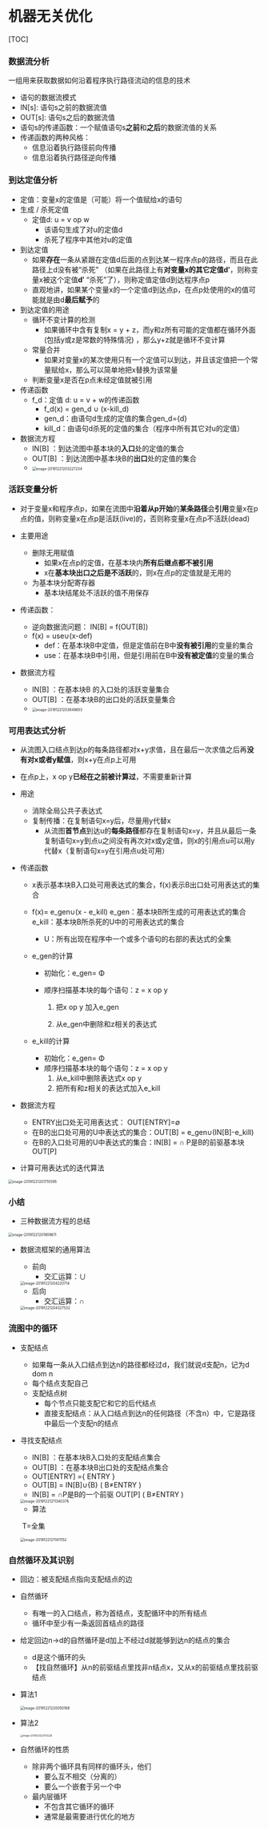 # 机器无关优化

[TOC]

### 数据流分析

一组用来获取数据如何沿着程序执行路径流动的信息的技术

+   语句的数据流模式
  + IN[s]: 语句s之前的数据流值
  + OUT[s]: 语句s之后的数据流值
  + 语句s的传递函数：一个赋值语句s**之前**和**之后**的数据流值的关系
  + 传递函数的两种风格：
    + 信息沿着执行路径前向传播
    + 信息沿着执行路径逆向传播

### 到达定值分析

+ 定值：变量x的定值是（可能）将一个值赋给x的语句
+ 生成 / 杀死定值
  + 定值d: u = v op w
    + 该语句生成了对u的定值d
    + 杀死了程序中其他对u的定值
+ 到达定值
  + 如果**存在**一条从紧跟在定值d后面的点到达某一程序点p的路径，而且在此路径上d没有被“杀死” （如果在此路径上有**对变量x的其它定值d′**，则称变量x被这个定值**d′** “杀死”了），则称定值定值d到达程序点p
  + 直观地讲，如果某个变量x的一个定值d到达点p，在点p处使用的x的值可能就是由d**最后赋予**的
+ 到达定值的用途
  + 循环不变计算的检测
    + 如果循环中含有复制x = y + z，而y和z所有可能的定值都在循环外面(包括y或z是常数的特殊情况) ，那么y+z就是循环不变计算
  + 常量合并
    + 如果对变量x的某次使用只有一个定值可以到达，并且该定值把一个常量赋给x，那么可以简单地把x替换为该常量
  + 判断变量x是否在p点未经定值就被引用
+ 传递函数
  + f_d：定值 d: u = v + w的传递函数
    + f_d(x) = gen_d ∪ (x-kill_d)
    + gen_d：由语句d生成的定值的集合gen_d={d}
    + kill_d：由语句d杀死的定值的集合（程序中所有其它对u的定值）
+ 数据流方程
  + IN[B] ：到达流图中基本块的**入口**处的定值的集合
  + OUT[B]  ：到达流图中基本块B的**出口**处的定值的集合
  + <img src="C:\Users\lenovo\AppData\Roaming\Typora\typora-user-images\image-20191221203227234.png" alt="image-20191221203227234" style="zoom:50%;" />

### 活跃变量分析

+ 对于变量x和程序点p，如果在流图中**沿着从p开始**的**某条路径**会**引用**变量x在p点的值，则称变量x在点p是活跃(live)的，否则称变量x在点p不活跃(dead)

+ 主要用途
  + 删除无用赋值
    + 如果x在点p的定值，在基本块内**所有后继点都不被引用**
    + x在**基本块出口之后是不活跃**的，则x在点p的定值就是无用的
  + 为基本块分配寄存器
    + 基本块结尾处不活跃的值不用保存
+ 传递函数：
  + 逆向数据流问题： IN[B] = f(OUT[B])
  + f(x) = use∪(x-def)
    + def：在基本块B中定值，但是定值前在B中**没有被引用**的变量的集合
    + use：在基本块B中引用，但是引用前在B中**没有被定值**的变量的集合
+ 数据流方程
  + IN[B] ：在基本块B 的入口处的活跃变量集合
  + OUT[B] ：在基本块B的出口处的活跃变量集合
  + <img src="C:\Users\lenovo\AppData\Roaming\Typora\typora-user-images\image-20191221203849653.png" alt="image-20191221203849653" style="zoom:50%;" />

### 可用表达式分析

+ 从流图入口结点到达p的每条路径都对x+y求值，且在最后一次求值之后再**没有对x或者y赋值**，则x+y在点p上可用 

+ 在点p上，x op y**已经在之前被计算过**，不需要重新计算

+ 用途

  + 消除全局公共子表达式
  + 复制传播：在复制语句x=y后，尽量用y代替x
    + 从流图**首节点**到达u的**每条路径**都存在复制语句x=y，并且从最后一条复制语句x=y到点u之间没有再次对x或y定值，则x的引用点u可以用y代替x（复制语句x=y在引用点u处可用）

+ 传递函数

  + x表示基本块B入口处可用表达式的集合，f(x)表示B出口处可用表达式的集合

  + f(x)= e_gen∪(x - e_kill)
    e_gen：基本块B所生成的可用表达式的集合
    e_kill：基本块B所杀死的U中的可用表达式的集合

    +  U：所有出现在程序中一个或多个语句的右部的表达式的全集

  + e_gen的计算

    + 初始化：e_gen= Φ

    + 顺序扫描基本块的每个语句：z = x op y

      1. 把x op y 加入e_gen

      2. 从e_gen中删除和z相关的表达式

  + e_kill的计算

    + 初始化：e_gen= Φ
    + 顺序扫描基本块的每个语句：z = x op y
      1. 从e_kill中删除表达式x op y
      2. 把所有和z相关的表达式加入e_kill

+ 数据流方程

  + ENTRY出口处无可用表达式：	OUT[ENTRY]=∅
  + 在B的出口处可用的U中表达式的集合：OUT[B] = e_gen∪(IN[B]-e_kill)
  + 在B的入口处可用的U中表达式的集合：IN[B] = ∩ P是B的前驱基本块 OUT[P]

+ 计算可用表达式的迭代算法

<img src="C:\Users\lenovo\AppData\Roaming\Typora\typora-user-images\image-20191221201710595.png" alt="image-20191221201710595" style="zoom:50%;" />

### 小结

+ 三种数据流方程的总结

<img src="C:\Users\lenovo\AppData\Roaming\Typora\typora-user-images\image-20191221201909611.png" alt="image-20191221201909611" style="zoom: 50%;" />

+ 数据流框架的通用算法
  
  + 前向
    + 交汇运算：∪
  
  <img src="C:\Users\lenovo\AppData\Roaming\Typora\typora-user-images\image-20191221204220714.png" alt="image-20191221204220714" style="zoom:50%;" />
  
  + 后向
    + 交汇运算：∩
  
  <img src="C:\Users\lenovo\AppData\Roaming\Typora\typora-user-images\image-20191221204327532.png" alt="image-20191221204327532" style="zoom:50%;" />

### 流图中的循环

+ 支配结点
  + 如果每一条从入口结点到达n的路径都经过d，我们就说d支配n，记为d dom n
  + 每个结点支配自己
  + 支配结点树
    + 每个节点只能支配它和它的后代结点
    + 直接支配结点：从入口结点到达n的任何路径（不含n）中，它是路径中最后一个支配n的结点

+ 寻找支配结点
  + IN[B] ：在基本块B入口处的支配结点集合
  + OUT[B] ：在基本块B出口处的支配结点集合
  + OUT[ENTRY] ={ ENTRY }
  + OUT[B] = IN[B]∪{B} ( B≠ENTRY )
  + IN[B] = ∩P是B的一个前驱 OUT[P] ( B≠ENTRY )

  <img src="C:\Users\lenovo\AppData\Roaming\Typora\typora-user-images\image-20191221211340376.png" alt="image-20191221211340376" style="zoom:50%;" />

  + 算法

  ​				T=全集

  <img src="C:\Users\lenovo\AppData\Roaming\Typora\typora-user-images\image-20191221211411152.png" alt="image-20191221211411152" style="zoom:50%;" />

### 自然循环及其识别

+ 回边：被支配结点指向支配结点的边

+ 自然循环

  + 有唯一的入口结点，称为首结点，支配循环中的所有结点
  + 循环中至少有一条返回首结点的路径

+ 给定回边n->d的自然循环是d加上不经过d就能够到达n的结点的集合

  + d是这个循环的头
  + 【找自然循环】从n的前驱结点里找非n结点x，又从x的前驱结点里找前驱结点

+ 算法1

  <img src="C:\Users\lenovo\AppData\Roaming\Typora\typora-user-images\image-20191221220050188.png" alt="image-20191221220050188" style="zoom:50%;" />

+ 算法2

  <img src="C:\Users\lenovo\AppData\Roaming\Typora\typora-user-images\image-20191221220113226.png" alt="image-20191221220113226" style="zoom: 33%;" />

+ 自然循环的性质
  + 除非两个循环具有同样的循环头，他们
    +  要么互不相交（分离的）
    +  要么一个嵌套于另一个中
  + 最内层循环
    +  不包含其它循环的循环
    +  通常是最需要进行优化的地方